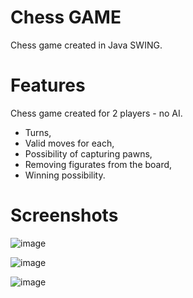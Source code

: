# Chess GAME
Chess game created in Java SWING.

# Features
Chess game created for 2 players - no AI.
- Turns,
- Valid moves for each,
- Possibility of capturing pawns,
- Removing figurates from the board,
- Winning possibility.

# Screenshots

![image](https://user-images.githubusercontent.com/82573905/146777770-5200c9c2-355f-4339-97de-ceff919d8b54.png)

![image](https://user-images.githubusercontent.com/82573905/146779860-364e26f8-07b9-4096-a78a-33ab5f233435.png)

![image](https://user-images.githubusercontent.com/82573905/146781875-548b500d-db7e-4d61-9a7d-55c513bab662.png)

